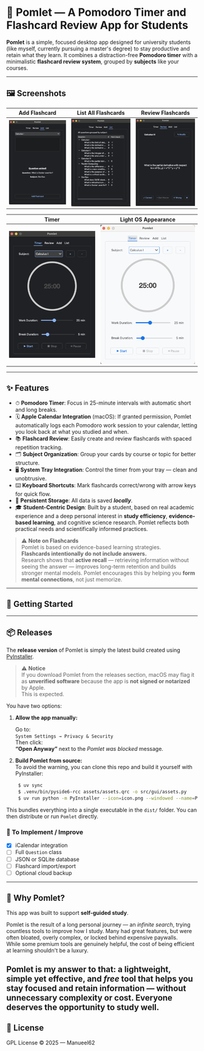 # 🍅 Pomlet — A Pomodoro Timer and Flashcard Review App for Students

**Pomlet** is a simple, focused desktop app designed for university students (like myself, currently pursuing a master's degree) to stay productive and retain what they learn. It combines a distraction-free **Pomodoro timer** with a minimalistic **flashcard review system**, grouped by **subjects** like your courses.

---

## 🖼 Screenshots

| Add Flashcard | List All Flashcards | Review Flashcards |
|:-------------:|:------------------:|:------------------:|
| ![Add](assets/examples/Add.png) | ![List](assets/examples/List.png) | ![Review](assets/examples/Review.png) |

| Timer | Light OS Appearance |
|:-----:|:-------------------:|
| ![Timer](assets/examples/Timer.png) | ![Tray](assets/examples/White.png) |

---

## ✨ Features

- ⏱ **Pomodoro Timer**: Focus in 25-minute intervals with automatic short and long breaks.
- 🗓 **Apple Calendar Integration** (macOS): If granted permission, Pomlet automatically logs each Pomodoro work session to your calendar, letting you look back at what you studied and when.
- 📚 **Flashcard Review**: Easily create and review flashcards with spaced repetition tracking.
- 🗂 **Subject Organization**: Group your cards by course or topic for better structure.
- 🖥 **System Tray Integration**: Control the timer from your tray — clean and unobtrusive.
- ⌨️ **Keyboard Shortcuts**: Mark flashcards correct/wrong with arrow keys for quick flow.
- 💾 **Persistent Storage**: All data is saved **_locally_**.
- 🎓 **Student-Centric Design**: Built by a student, based on real academic experience and a deep personal interest in **study efficiency**, **evidence-based learning**, and cognitive science research. Pomlet reflects both practical needs and scientifically informed practices.

> ⚠️ **Note on Flashcards**  
> Pomlet is based on evidence-based learning strategies.  
> **Flashcards intentionally do not include answers.**  
> Research shows that **active recall** — retrieving information without seeing the answer — improves long-term retention and builds stronger mental models. Pomlet encourages this by helping you **form mental connections**, not just memorize.

---

## 🚀 Getting Started

---

## 📦 Releases

The **release version** of Pomlet is simply the latest build created using [PyInstaller](https://pyinstaller.org/).

> ⚠️ **Notice**  
> If you download Pomlet from the releases section, macOS may flag it as **unverified software** because the app is **not signed or notarized** by Apple.  
> This is expected.

You have two options:

1. **Allow the app manually:**

   Go to:  
   `System Settings → Privacy & Security`  
   Then click:  
   **“Open Anyway”** next to the *Pomlet was blocked* message.

2. **Build Pomlet from source:**  
   To avoid the warning, you can clone this repo and build it yourself with PyInstaller:

   ```bash
    $ uv sync
    $ .venv/bin/pyside6-rcc assets/assets.qrc -o src/gui/assets.py
    $ uv run python -m PyInstaller --icon=icon.png --windowed --name=Pomlet main.py --noconfirm

This bundles everything into a single executable in the `dist/` folder. You can then distribute or run `Pomlet` directly.

### 🧱 To Implement / Improve
- [x] iCalendar integration
- [ ] Full `Question` class
- [ ] JSON or SQLite database
- [ ] Flashcard import/export
- [ ] Optional cloud backup

---

## 🧠 Why Pomlet?

This app was built to support **self-guided study**.

Pomlet is the result of a long personal journey — an *infinite search*, trying countless tools to improve how I study. Many had great features, but were often bloated, overly complex, or locked behind expensive paywalls.  
While some premium tools are genuinely helpful, the cost of being efficient at learning shouldn't be a luxury.

**Pomlet is my answer to that**: a lightweight, simple yet effective, and *free* tool that helps you stay focused and retain information — without unnecessary complexity or cost. Everyone deserves the opportunity to study well.
---

## 📜 License

GPL License © 2025 — Manueel62